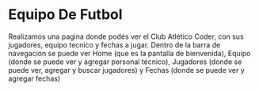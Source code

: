 # Equipo De Futbol

Realizamos una pagina donde podés ver el Club Atlético Coder, con sus jugadores, equipo tecnico y fechas a jugar.
Dentro de la barra de navegación se puede ver Home (que es la pantalla de bienvenida), Equipo (donde se puede ver y agregar personal técnico), Jugadores (donde se puede ver, agregar y buscar jugadores) y Fechas (donde se puede ver y agregar fechas)
